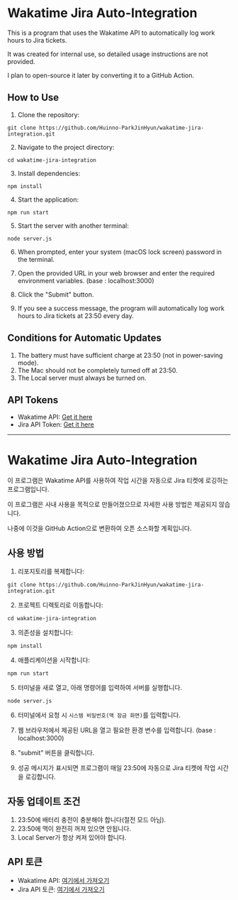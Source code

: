 # Wakatime Jira Auto-Integration

This is a program that uses the Wakatime API to automatically log work hours to Jira tickets.

It was created for internal use, so detailed usage instructions are not provided.

I plan to open-source it later by converting it to a GitHub Action.

## How to Use

1. Clone the repository:

```shell
git clone https://github.com/Huinno-ParkJinHyun/wakatime-jira-integration.git
```

2. Navigate to the project directory:

```shell
cd wakatime-jira-integration
```

3. Install dependencies:

```shell
npm install
```

4. Start the application:

```shell
npm run start
```

5. Start the server with another terminal:

```shell
node server.js
```

6. When prompted, enter your system (macOS lock screen) password in the terminal.

7. Open the provided URL in your web browser and enter the required environment variables. (base : localhost:3000)

8. Click the "Submit" button.

9. If you see a success message, the program will automatically log work hours to Jira tickets at 23:50 every day.

## Conditions for Automatic Updates

1. The battery must have sufficient charge at 23:50 (not in power-saving mode).
2. The Mac should not be completely turned off at 23:50.
3. The Local server must always be turned on.

## API Tokens

- Wakatime API: [Get it here](https://wakatime.com/settings/account)
- Jira API Token: [Get it here](https://id.atlassian.com/manage-profile/security/api-tokens)

---

# Wakatime Jira Auto-Integration

이 프로그램은 Wakatime API를 사용하여 작업 시간을 자동으로 Jira 티켓에 로깅하는 프로그램입니다.

이 프로그램은 사내 사용을 목적으로 만들어졌으므로 자세한 사용 방법은 제공되지 않습니다.

나중에 이것을 GitHub Action으로 변환하여 오픈 소스화할 계획입니다.

## 사용 방법

1. 리포지토리를 복제합니다:

```shell
git clone https://github.com/Huinno-ParkJinHyun/wakatime-jira-integration.git
```

2. 프로젝트 디렉토리로 이동합니다:

```shell
cd wakatime-jira-integration
```

3. 의존성을 설치합니다:

```shell
npm install
```

4. 애플리케이션을 시작합니다:

```shell
npm run start
```

5. 터미널을 새로 열고, 아래 명령어를 입력하여 서버를 실행합니다.

```shell
node server.js
```

6. 터미널에서 요청 시 `시스템 비밀번호(맥 잠금 화면)`를 입력합니다.

7. 웹 브라우저에서 제공된 URL을 열고 필요한 환경 변수를 입력합니다. (base : localhost:3000)

8. "submit" 버튼을 클릭합니다.

9. 성공 메시지가 표시되면 프로그램이 매일 23:50에 자동으로 Jira 티켓에 작업 시간을 로깅합니다.

## 자동 업데이트 조건

1. 23:50에 배터리 충전이 충분해야 합니다(절전 모드 아님).
2. 23:50에 맥이 완전히 꺼져 있으면 안됩니다.
3. Local Server가 항상 켜져 있어야 합니다.

## API 토큰

- Wakatime API: [여기에서 가져오기](https://wakatime.com/settings/account)
- Jira API 토큰: [여기에서 가져오기](https://id.atlassian.com/manage-profile/security/api-tokens)
